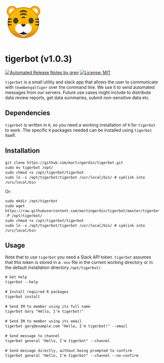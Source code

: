 ![](tiger-emoji-small.png)

# tigerbot (v1.0.3)

[![Automated Release Notes by gren](https://img.shields.io/badge/%F0%9F%A4%96-release%20notes-00B2EE.svg)](https://github-tools.github.io/github-release-notes/)
[![License: MIT](https://img.shields.io/badge/License-MIT-yellow.svg)](https://opensource.org/licenses/MIT)

`tigerbot` is a small utility and slack app that allows the user to
communicate with `teambengaltiger` over the command line. We use it to
send automated messages from our servers. Future use cases might
include to distribute data review reports, get data summaries, submit
non-sensitive data etc.

## Dependencies
`tigerbot` is written in `R`, so you need a working installation of
`R` for `tigerbot` to work. The specific `R` packages needed can be
installed using `tigerbot` itself.

## Installation

```
git clone https://github.com/martingerdin/tigerbot.git
sudo mv tigerbot /opt/
sudo chmod +x /opt/tigerbot/tigerbot
sudo ln -s /opt/tigerbot/tigerbot /usr/local/bin/ # symlink into /urs/local/bin
```

Or:

```
sudo mkdir /opt/tigerbot
sudo wget https://raw.githubusercontent.com/martingerdin/tigerbot/master/tigerbot -P /opt/tigerbot/
sudo chmod +x /opt/tigerbot/tigerbot
sudo ln -s /opt/tigerbot/tigerbot /usr/local/bin/ # symlink into /urs/local/bin
```

## Usage

Note that to use `tigerbot` you need a Slack API token. `tigerbot`
assumes that this token is stored in a `.env` file in the current
working directory or in the default installation directory
`/opt/tigerbot/`.

```
# Get help
tigerbot --help

# Install required R packages
tigerbot install

# Send IM to member using its full name 
tigerbot Gary "Hello, I'm tigerbot!"

# Send IM to member using its email
tigerbot gary@example.com "Hello, I'm tigerbot!" --email

# Send message to channel
tigerbot general "Hello, I'm tigerbot" --channel

# Send message directly, without being prompted to confirm
tigerbot general "Hello, I'm tigerbot" --channel --no-confirm
```

